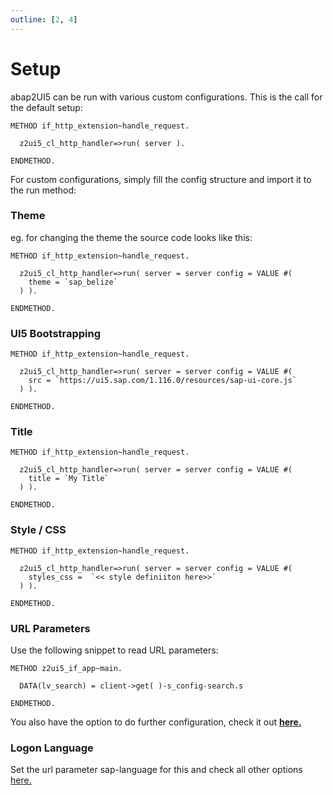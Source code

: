 ```yaml
---
outline: [2, 4]
---
```


# Setup

abap2UI5 can be run with various custom configurations. This is the call for the default setup:
```abap
METHOD if_http_extension~handle_request.

  z2ui5_cl_http_handler=>run( server ).

ENDMETHOD.
```
For custom configurations, simply fill the config structure and import it to the run method:

### Theme
eg. for changing the theme the source code looks like this:
```abap
METHOD if_http_extension~handle_request.

  z2ui5_cl_http_handler=>run( server = server config = VALUE #(
    theme = `sap_belize`
  ) ).

ENDMETHOD.
``` 

### UI5 Bootstrapping

```abap
METHOD if_http_extension~handle_request.

  z2ui5_cl_http_handler=>run( server = server config = VALUE #(
    src = `https://ui5.sap.com/1.116.0/resources/sap-ui-core.js`
  ) ).

ENDMETHOD.
```

### Title

```abap
METHOD if_http_extension~handle_request.

  z2ui5_cl_http_handler=>run( server = server config = VALUE #(
    title = `My Title`
  ) ).

ENDMETHOD.
```

### Style / CSS

```abap
METHOD if_http_extension~handle_request.

  z2ui5_cl_http_handler=>run( server = server config = VALUE #(
    styles_css =  `<< style definiiton here>>`
  ) ).

ENDMETHOD.
```

### URL Parameters
Use the following snippet to read URL parameters:
```abap
METHOD z2ui5_if_app~main.

  DATA(lv_search) = client->get( )-s_config-search.s

ENDMETHOD.
```
You also have the option to do further configuration, check it out [**here.**](https://help.sap.com/doc/saphelp_nw75/7.5.5/de-DE/8b/46468c433b40c3b87b2e07f34dea1b/content.htm?no_cache=true)


### Logon Language
Set the url parameter sap-language for this and check all other options [here.](https://help.sap.com/doc/saphelp_nw75/7.5.5/de-DE/8b/46468c433b40c3b87b2e07f34dea1b/content.htm?no_cache=true)